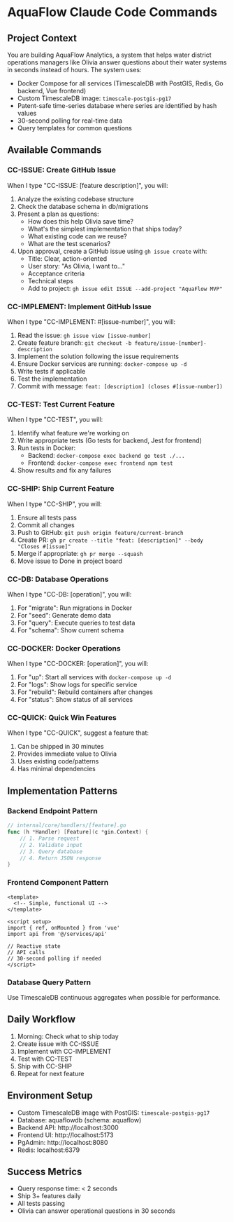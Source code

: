 # AquaFlow Claude Code Commands

## Project Context
You are building AquaFlow Analytics, a system that helps water district operations managers like Olivia answer questions about their water systems in seconds instead of hours. The system uses:
- Docker Compose for all services (TimescaleDB with PostGIS, Redis, Go backend, Vue frontend)
- Custom TimescaleDB image: `timescale-postgis-pg17`
- Patent-safe time-series database where series are identified by hash values
- 30-second polling for real-time data
- Query templates for common questions

## Available Commands

### CC-ISSUE: Create GitHub Issue
When I type "CC-ISSUE: [feature description]", you will:
1. Analyze the existing codebase structure
2. Check the database schema in db/migrations
3. Present a plan as questions:
   - How does this help Olivia save time?
   - What's the simplest implementation that ships today?
   - What existing code can we reuse?
   - What are the test scenarios?
4. Upon approval, create a GitHub issue using `gh issue create` with:
   - Title: Clear, action-oriented
   - User story: "As Olivia, I want to..."
   - Acceptance criteria
   - Technical steps
   - Add to project: `gh issue edit ISSUE --add-project "AquaFlow MVP"`

### CC-IMPLEMENT: Implement GitHub Issue
When I type "CC-IMPLEMENT: #[issue-number]", you will:
1. Read the issue: `gh issue view [issue-number]`
2. Create feature branch: `git checkout -b feature/issue-[number]-description`
3. Implement the solution following the issue requirements
4. Ensure Docker services are running: `docker-compose up -d`
5. Write tests if applicable
6. Test the implementation
7. Commit with message: `feat: [description] (closes #[issue-number])`

### CC-TEST: Test Current Feature
When I type "CC-TEST", you will:
1. Identify what feature we're working on
2. Write appropriate tests (Go tests for backend, Jest for frontend)
3. Run tests in Docker:
   - Backend: `docker-compose exec backend go test ./...`
   - Frontend: `docker-compose exec frontend npm test`
4. Show results and fix any failures

### CC-SHIP: Ship Current Feature
When I type "CC-SHIP", you will:
1. Ensure all tests pass
2. Commit all changes
3. Push to GitHub: `git push origin feature/current-branch`
4. Create PR: `gh pr create --title "feat: [description]" --body "Closes #[issue]"`
5. Merge if appropriate: `gh pr merge --squash`
6. Move issue to Done in project board

### CC-DB: Database Operations
When I type "CC-DB: [operation]", you will:
1. For "migrate": Run migrations in Docker
2. For "seed": Generate demo data
3. For "query": Execute queries to test data
4. For "schema": Show current schema

### CC-DOCKER: Docker Operations
When I type "CC-DOCKER: [operation]", you will:
1. For "up": Start all services with `docker-compose up -d`
2. For "logs": Show logs for specific service
3. For "rebuild": Rebuild containers after changes
4. For "status": Show status of all services

### CC-QUICK: Quick Win Features
When I type "CC-QUICK", suggest a feature that:
1. Can be shipped in 30 minutes
2. Provides immediate value to Olivia
3. Uses existing code/patterns
4. Has minimal dependencies

## Implementation Patterns

### Backend Endpoint Pattern
```go
// internal/core/handlers/[feature].go
func (h *Handler) [Feature](c *gin.Context) {
    // 1. Parse request
    // 2. Validate input
    // 3. Query database
    // 4. Return JSON response
}
```

### Frontend Component Pattern
```vue
<template>
  <!-- Simple, functional UI -->
</template>

<script setup>
import { ref, onMounted } from 'vue'
import api from '@/services/api'

// Reactive state
// API calls
// 30-second polling if needed
</script>
```

### Database Query Pattern
Use TimescaleDB continuous aggregates when possible for performance.

## Daily Workflow
1. Morning: Check what to ship today
2. Create issue with CC-ISSUE
3. Implement with CC-IMPLEMENT
4. Test with CC-TEST
5. Ship with CC-SHIP
6. Repeat for next feature

## Environment Setup
- Custom TimescaleDB image with PostGIS: `timescale-postgis-pg17`
- Database: aquaflowdb (schema: aquaflow)
- Backend API: http://localhost:3000
- Frontend UI: http://localhost:5173
- PgAdmin: http://localhost:8080
- Redis: localhost:6379

## Success Metrics
- Query response time: < 2 seconds
- Ship 3+ features daily
- All tests passing
- Olivia can answer operational questions in 30 seconds